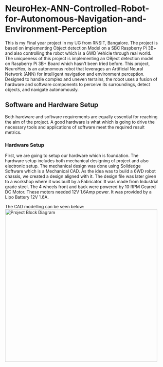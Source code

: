 # NeuroHex-ANN-Controlled-Robot-for-Autonomous-Navigation-and-Environment-Perception

This is my Final year project in my UG from RNSIT, Bangalore. The project is based on implementing Object detection Model on a SBC Raspberry Pi 3B+ and also controlling the robot which is a 6WD Vehicle through real world. The uniqueness of this project is implementing an OBject detection model on Raspberry Pi 3B+ Board which hasn't been tried before.
This project, NeuroHex, is an autonomous robot that leverages an Artificial Neural Network (ANN) for intelligent navigation and environment perception. Designed to handle complex and uneven terrains, the robot uses a fusion of hardware and software components to perceive its surroundings, detect objects, and navigate autonomously.

## Software and Hardware Setup 
Both hardware and software requirements are equally essential for reaching the aim of the project. A good hardware is what which is going to drive the necessary tools and applications of software meet the required result metrics.

### Hardware Setup
First, we are going to setup our hardware which is foundation. The hardware setup includes both mechanical designing of project and also electronic setup. The mechanical design was done using Solidedge Software which is a Mechanical CAD. As the idea was to build a 6WD robot chassis, we created a design aligned with it. The design file was later given to a workshop where it was built by a Fabricator. It was made from Industrial grade steel. The 4 wheels front and back were powered by 10 RPM Geared DC Motor. These motors needed 12V 1.6Amp power. It was provided by a Lipo Battery 12V 1.6A.

The CAD modelling can be seen below: 
<img src="./assets/block_diagram.png" alt="Project Block Diagram" width="500">
